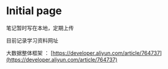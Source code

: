 # Initial page

笔记暂时写在本地，定期上传

目前记录学习资料网址



大数据整体框架 ： [https://developer.aliyun.com/article/764737](https://developer.aliyun.com/article/764737)

